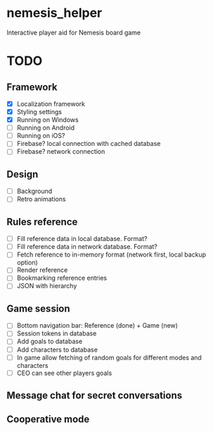 # nemesis_helper

Interactive player aid for Nemesis board game

# TODO

## Framework
- [x] Localization framework
- [x] Styling settings
- [x] Running on Windows
- [ ] Running on Android
- [ ] Running on iOS?
- [ ] Firebase? local connection with cached database
- [ ] Firebase? network connection

## Design
- [ ] Background
- [ ] Retro animations

## Rules reference
- [ ] Fill reference data in local database. Format?
- [ ] Fill reference data in network database. Format?
- [ ] Fetch reference to in-memory format (network first, local backup option)
- [ ] Render reference
- [ ] Bookmarking reference entries
- [ ] JSON with hierarchy

## Game session 
- [ ] Bottom navigation bar: Reference (done) + Game (new)
- [ ] Session tokens in database
- [ ] Add goals to database
- [ ] Add characters to database
- [ ] In game allow fetching of random goals for different modes and characters
- [ ] CEO can see other players goals

## Message chat for secret conversations

## Cooperative mode